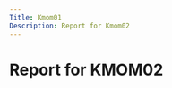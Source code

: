```yaml
---
Title: Kmom01
Description: Report for Kmom02
---
```


 Report for KMOM02
==========================
